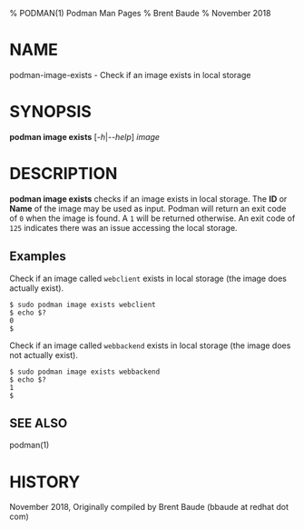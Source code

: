 % PODMAN(1) Podman Man Pages
% Brent Baude
% November 2018
# NAME
podman-image-exists - Check if an image exists in local storage

# SYNOPSIS
**podman image exists** [*-h*|*--help*] *image*

# DESCRIPTION
**podman image exists** checks if an image exists in local storage. The **ID** or **Name**
of the image may be used as input.  Podman will return an exit code
of `0` when the image is found.  A `1` will be returned otherwise. An exit code of `125` indicates there
was an issue accessing the local storage.

## Examples ##

Check if an image called `webclient` exists in local storage (the image does actually exist).
```
$ sudo podman image exists webclient
$ echo $?
0
$
```

Check if an image called `webbackend` exists in local storage (the image does not actually exist).
```
$ sudo podman image exists webbackend
$ echo $?
1
$
```

## SEE ALSO
podman(1)

# HISTORY
November 2018, Originally compiled by Brent Baude (bbaude at redhat dot com)
